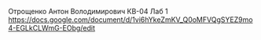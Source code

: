 Отрощенко Антон Володимирович КВ-04 Лаб 1 https://docs.google.com/document/d/1vi6hYkeZmKV_Q0oMFVQgSYEZ9mo4-EGLkCLWmG-EObg/edit
